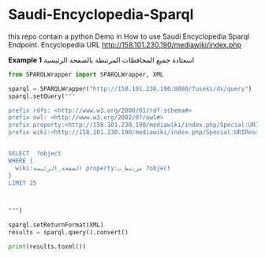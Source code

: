 # Saudi-Encyclopedia-Sparql

this repo contain a python Demo in How to use Saudi Encyclopedia Sparql Endpoint.
Encyclopedia URL http://158.101.230.190/mediawiki/index.php

**Example 1** 
اسعتادة جميع المحافظات المرتبطة بالصفحة الرئيسية

```python
from SPARQLWrapper import SPARQLWrapper, XML

sparql = SPARQLWrapper("http://158.101.230.190:8080/fuseki/ds/query")
sparql.setQuery("""

prefix rdfs: <http://www.w3.org/2000/01/rdf-schema#>
prefix owl: <http://www.w3.org/2002/07/owl#>
prefix property:<http://158.101.230.190/mediawiki/index.php/Special:URIResolver/Property-3A>
prefix wiki:<http://158.101.230.190/mediawiki/index.php/Special:URIResolver/>


SELECT  ?object
WHERE {
  wiki:الصفحة_الرئيسة property:مرتبط_ب ?object
}
LIMIT 25



""")

sparql.setReturnFormat(XML)
results = sparql.query().convert()

print(results.toxml())
```
